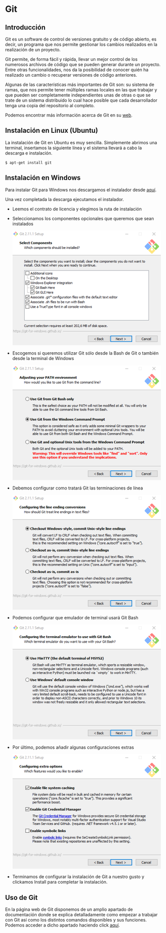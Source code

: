 # Git

## Introducción

Git es un software de control de versiones gratuito y de código abierto, es decir, un programa que
nos permite gestionar los cambios realizados en la realización de un proyecto.

Git permite, de forma fácil y rápida, llevar un mejor control de los numerosos archivos de código que
se pueden generar durante un proyecto. Entre otras funcionalidades, nos da la posibilidad de conocer
quién ha realizado un cambio o recuperar versiones de código anteriores.

Algunas de las características más importantes de Git son: su sistema de ramas, que nos permite
tener múltiples ramas locales en las que trabajar y que pueden ser completamente independientes
unas de otras o que se trate de un sistema distribuido lo cual hace posible que cada desarrollador
tenga una copia del repositorio al completo.

Podemos encontrar más información acerca de Git en su [web](https://git-scm.com/).

## Instalación en Linux (Ubuntu)

La instalación de Git en Ubuntu es muy sencilla. Simplemente abrimos una terminal, insertamos la
siguiente línea y el sistema llevará a cabo la descarga e instalación.

    $ apt-get install git

## Instalación en Windows

Para instalar Git para Windows nos descargamos el instalador desde [aquí](https://git-scm.com/download/win).

Una vez completada la descarga ejecutamos el instalador.

* Leemos el contrato de licencia y elegimos la ruta de instalación
* Seleccionamos los componentes opcionales que queremos que sean instalados
 
    ![Imagen1](/cap2_git/images/3.png)

* Escogemos si queremos utilizar Git sólo desde la Bash de Git o también desde la terminal de Windows

    ![Imagen2](/cap2_git/images/5.png)
    
* Debemos configurar como tratará Git las terminaciones de línea

    ![Imagen3](/cap2_git/images/6.png) 

* Podemos configurar que emulador de terminal usará Git Bash

    ![Imagen4](/cap2_git/images/7.png) 

* Por último, podemos añadir algunas configuraciones extras

    ![Imagen5](/cap2_git/images/8.png) 

* Terminamos de configurar la instalación de Git a nuestro gusto y clickamos Install para completar la instalación.

## Uso de Git

En la página web de Git disponemos de un amplio apartado de documentación donde se explica detalladamente
como empezar a trabajar con Git así como los distintos comandos disponibles y sus funciones.
Podemos acceder a dicho apartado haciendo click [aquí](https://git-scm.com/doc).